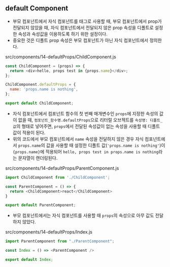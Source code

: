 ## default Component
- 부모 컴포넌트에서 자식 컴포넌트를 태그로 사용할 때, 부모 컴포넌트에서 prop가 전달되지 않았을 때, 자식 컴포넌트에서 전달되지 않은 prop 속성을 디폴트로 설정한 속성과 속성값을 이용하도록 하기 위한 설정이다.
- 중요한 것은 디폴트 prop 속성은 부모 컴포넌트가 아닌 자식 컴포넌트에서 정의한다.

src/components/14-defaultProps/ChildComponent.js
```js
const ChildComponent = (props) => {
  return <div>hello, props test in {props.name}</div>;
};

ChildComponent.defaultProps = {
  name: 'props.name is nothing',
};

export default ChildComponent;
```
- 자식 컴포넌트에서 컴포넌트 함수의 첫 번째 매개변수인 `props`에 지정한 속성의 값이 없을 때, `컴포넌트_함수명.defaultProps`으로 리터럴 오브젝트를 `속성명: 디폴트_값`의 형태로 넣어주면, `props`에서 전달된 속성값이 없는 속성을 사용할 때 디폴트 값이 적용이 된다.
- 위의 코드에서 부모 컴포넌트에서 `name` 속성을 전달하지 않은 경우 자식 컴포넌트에서 `props.name`의 값을 사용할 때 설정한 디폴트 값(`'props.name is nothing'`)이 `{props.name}`에 적용되어 `hello, props test in props.name is nothing`라는 문자열이 랜더링된다.

src/components/14-defaultProps/ParentComponent.js
```js
import ChildComponent from './ChildComponent';

const ParentComponent = () => {
  return <ChildComponent>react</ChildComponent>
}

export default ParentComponent;
```
- 부모 컴포넌트에서는 자식 컴포넌트를 사용할 때 `props`의 속성으로 아무 값도 전달하지 않았다.

src/components/14-defaultProps/Index.js
```js
import ParentComponent from "./ParentComponent";

const Index = () => <ParentComponent />

export default Index;
```
